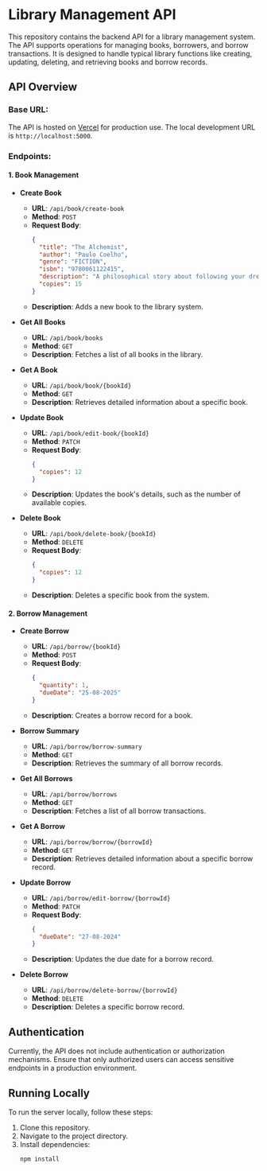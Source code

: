 # Library Management API

This repository contains the backend API for a library management system. The API supports operations for managing books, borrowers, and borrow transactions. It is designed to handle typical library functions like creating, updating, deleting, and retrieving books and borrow records.

## API Overview

### Base URL:
The API is hosted on [Vercel](https://b5-a4-library-server.vercel.app) for production use. The local development URL is `http://localhost:5000`.

### Endpoints:

#### 1. **Book Management**
- **Create Book**
  - **URL**: `/api/book/create-book`
  - **Method**: `POST`
  - **Request Body**:
    ```json
    {
      "title": "The Alchemist",
      "author": "Paulo Coelho",
      "genre": "FICTION",
      "isbn": "9780061122415",
      "description": "A philosophical story about following your dreams.",
      "copies": 15
    }
    ```
  - **Description**: Adds a new book to the library system.

- **Get All Books**
  - **URL**: `/api/book/books`
  - **Method**: `GET`
  - **Description**: Fetches a list of all books in the library.

- **Get A Book**
  - **URL**: `/api/book/book/{bookId}`
  - **Method**: `GET`
  - **Description**: Retrieves detailed information about a specific book.

- **Update Book**
  - **URL**: `/api/book/edit-book/{bookId}`
  - **Method**: `PATCH`
  - **Request Body**:
    ```json
    {
      "copies": 12
    }
    ```
  - **Description**: Updates the book's details, such as the number of available copies.

- **Delete Book**
  - **URL**: `/api/book/delete-book/{bookId}`
  - **Method**: `DELETE`
  - **Request Body**:
    ```json
    {
      "copies": 12
    }
    ```
  - **Description**: Deletes a specific book from the system.

#### 2. **Borrow Management**
- **Create Borrow**
  - **URL**: `/api/borrow/{bookId}`
  - **Method**: `POST`
  - **Request Body**:
    ```json
    {
      "quantity": 1,
      "dueDate": "25-08-2025"
    }
    ```
  - **Description**: Creates a borrow record for a book.

- **Borrow Summary**
  - **URL**: `/api/borrow/borrow-summary`
  - **Method**: `GET`
  - **Description**: Retrieves the summary of all borrow records.

- **Get All Borrows**
  - **URL**: `/api/borrow/borrows`
  - **Method**: `GET`
  - **Description**: Fetches a list of all borrow transactions.

- **Get A Borrow**
  - **URL**: `/api/borrow/borrow/{borrowId}`
  - **Method**: `GET`
  - **Description**: Retrieves detailed information about a specific borrow record.

- **Update Borrow**
  - **URL**: `/api/borrow/edit-borrow/{borrowId}`
  - **Method**: `PATCH`
  - **Request Body**:
    ```json
    {
      "dueDate": "27-08-2024"
    }
    ```
  - **Description**: Updates the due date for a borrow record.

- **Delete Borrow**
  - **URL**: `/api/borrow/delete-borrow/{borrowId}`
  - **Method**: `DELETE`
  - **Description**: Deletes a specific borrow record.

## Authentication

Currently, the API does not include authentication or authorization mechanisms. Ensure that only authorized users can access sensitive endpoints in a production environment.

## Running Locally

To run the server locally, follow these steps:

1. Clone this repository.
2. Navigate to the project directory.
3. Install dependencies:
   ```bash
   npm install
